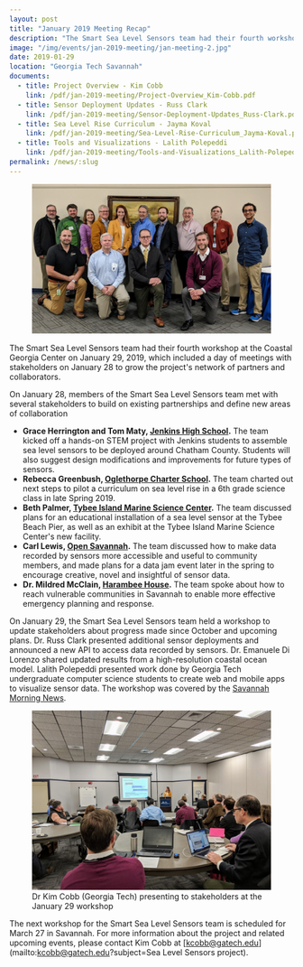 ```yaml
---
layout: post
title: "January 2019 Meeting Recap"
description: "The Smart Sea Level Sensors team had their fourth workshop at the Coastal Georgia Center on January 29, 2019, which included a day of meetings with stakeholders on January 28 to grow the project's network of partners and collaborators."
image: "/img/events/jan-2019-meeting/jan-meeting-2.jpg"
date: 2019-01-29
location: "Georgia Tech Savannah"
documents:
  - title: Project Overview - Kim Cobb
    link: /pdf/jan-2019-meeting/Project-Overview_Kim-Cobb.pdf
  - title: Sensor Deployment Updates - Russ Clark
    link: /pdf/jan-2019-meeting/Sensor-Deployment-Updates_Russ-Clark.pdf
  - title: Sea Level Rise Curriculum - Jayma Koval
    link: /pdf/jan-2019-meeting/Sea-Level-Rise-Curriculum_Jayma-Koval.pdf
  - title: Tools and Visualizations - Lalith Polepeddi
    link: /pdf/jan-2019-meeting/Tools-and-Visualizations_Lalith-Polepeddi.pdf
permalink: /news/:slug
---
```


<figure class="figure">
  <img class="img-fluid" src="/img/events/jan-2019-meeting/jan-meeting-2.jpg" alt="Participants of the Jan 29 meeting in Savannah, GA">
</figure>

The Smart Sea Level Sensors team had their fourth workshop at the Coastal Georgia Center on January 29, 2019, which included a day of meetings with stakeholders on January 28 to grow the project's network of partners and collaborators.

On January 28, members of the Smart Sea Level Sensors team met with several stakeholders to build on existing partnerships and define new areas of collaboration
* **Grace Herrington and Tom Maty, [Jenkins High School](https://en.wikipedia.org/wiki/Jenkins_High_School).** The team kicked off a hands-on STEM project with Jenkins students to assemble sea level sensors to be deployed around Chatham County. Students will also suggest design modifications and improvements for future types of sensors.
* **Rebecca Greenbush, [Oglethorpe Charter School](http://www.oglethorpecharter.org/).** The team charted out next steps to pilot a curriculum on sea level rise in a 6th grade science class in late Spring 2019.
* **Beth Palmer, [Tybee Island Marine Science Center](https://www.tybeemarinescience.org/).** The team discussed plans for an educational installation of a sea level sensor at the Tybee Beach Pier, as well as an exhibit at the Tybee Island Marine Science Center's new facility.
* **Carl Lewis, [Open Savannah](https://opensavannah.org/).** The team discussed how to make data recorded by sensors more accessible and useful to community members, and made plans for a data jam event later in the spring to encourage creative, novel and insightful of sensor data.
* **Dr. Mildred McClain, [Harambee House](https://www.theharambeehouse.net/).** The team spoke about how to reach vulnerable communities in Savannah to enable more effective emergency planning and response.

On January 29, the Smart Sea Level Sensors team held a workshop to update stakeholders about progress made since October and upcoming plans. Dr. Russ Clark presented additional sensor deployments and announced a new API to access data recorded by sensors. Dr. Emanuele Di Lorenzo shared updated results from a high-resolution coastal ocean model. Lalith Polepeddi presented work done by Georgia Tech undergraduate computer science students to create web and mobile apps to visualize sensor data. The workshop was covered by the [Savannah Morning News](https://www.savannahnow.com/news/20190130/chatham-county-sea-level-sensor-project-seeks-input).

<figure class="figure">
  <img class="img-fluid" src="/img/events/jan-2019-meeting/jan-meeting-1.jpg" alt="Participants of the Jan 29 meeting in Savannah, GA">
  <figcaption class="figure-caption">Dr Kim Cobb (Georgia Tech) presenting to stakeholders at the January 29 workshop</figcaption>
</figure>

The next workshop for the Smart Sea Level Sensors team is scheduled for March 27 in Savannah. For more information about the project and related upcoming events, please contact  Kim Cobb at [kcobb@gatech.edu](mailto:kcobb@gatech.edu?subject=Sea Level Sensors project).